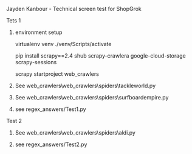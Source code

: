 Jayden Kanbour - Technical screen test for ShopGrok

Tets 1

1) environment setup

    virtualenv venv
    ./venv/Scripts/activate
    
    pip install scrapy==2.4 shub scrapy-crawlera google-cloud-storage scrapy-sessions

    scrapy startproject web_crawlers

2) See web_crawlers\web_crawlers\spiders\tackleworld.py

3) See web_crawlers\web_crawlers\spiders\surfboardempire.py

4) see regex_answers/Test1.py

Test 2

1) See web_crawlers\web_crawlers\spiders\aldi.py

2) see regex_answers/Test2.py
